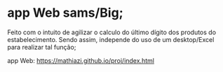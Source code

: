 # app Web sams/Big;

Feito com o intuito de agilizar o calculo do último dígito dos produtos do estabelecimento.
Sendo assim, independe do uso de um desktop/Excel para realizar tal função;

app Web: https://mathiazi.github.io/proj/index.html
